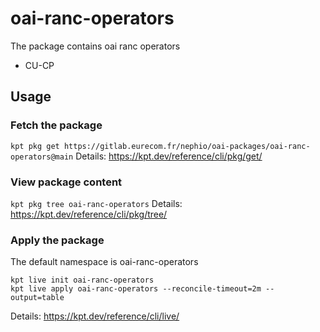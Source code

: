 # oai-ranc-operators

The package contains oai ranc operators

- CU-CP

## Usage

### Fetch the package
`kpt pkg get https://gitlab.eurecom.fr/nephio/oai-packages/oai-ranc-operators@main`
Details: https://kpt.dev/reference/cli/pkg/get/

### View package content
`kpt pkg tree oai-ranc-operators`
Details: https://kpt.dev/reference/cli/pkg/tree/

### Apply the package

The default namespace is oai-ranc-operators

```
kpt live init oai-ranc-operators
kpt live apply oai-ranc-operators --reconcile-timeout=2m --output=table
```

Details: https://kpt.dev/reference/cli/live/
